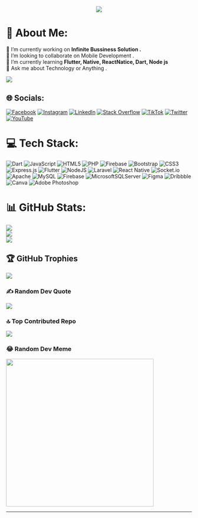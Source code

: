 <h1 align="center">
    <img src="https://readme-typing-svg.herokuapp.com/?font=Righteous&size=35&center=true&vCenter=true&width=500&height=70&duration=4000&lines=Hi+There!+👋;+I'm+BoneHein+Wai!;" />
</h1>

# 💫 About Me:
🔭 I’m currently working on  <b>Infinite Bussiness Solution .</b>  <br>👯 I’m looking to collaborate on Mobile Development .<br>🌱 I’m currently learning <b> Flutter, Native, ReactNatice, Dart, Node js</b> <br>💬 Ask me about Technology or Anything .<br>

[![](https://visitcount.itsvg.in/api?id=Boneheinwai6801&icon=5&color=6)](https://visitcount.itsvg.in)
## 

## 🌐 Socials:
[![Facebook](https://img.shields.io/badge/Facebook-%231877F2.svg?logo=Facebook&logoColor=white)](https://facebook.com/heinswaiz2001) [![Instagram](https://img.shields.io/badge/Instagram-%23E4405F.svg?logo=Instagram&logoColor=white)](https://instagram.com/bh33one_hein_wai) [![LinkedIn](https://img.shields.io/badge/LinkedIn-%230077B5.svg?logo=linkedin&logoColor=white)](https://linkedin.com/in/bone-hein-wai-569b29264) [![Stack Overflow](https://img.shields.io/badge/-Stackoverflow-FE7A16?logo=stack-overflow&logoColor=white)](https://stackoverflow.com/users/23189117) [![TikTok](https://img.shields.io/badge/TikTok-%23000000.svg?logo=TikTok&logoColor=white)](https://tiktok.com/@bhw2222) [![Twitter](https://img.shields.io/badge/Twitter-%231DA1F2.svg?logo=Twitter&logoColor=white)](https://twitter.com/BoneHeinWai2) [![YouTube](https://img.shields.io/badge/YouTube-%23FF0000.svg?logo=YouTube&logoColor=white)](https://youtube.com/channel/UCD5TyQGUVOLDXoZW_ZznqPg) 

# 💻 Tech Stack:
![Dart](https://img.shields.io/badge/dart-%230175C2.svg?style=for-the-badge&logo=dart&logoColor=white) ![JavaScript](https://img.shields.io/badge/javascript-%23323330.svg?style=for-the-badge&logo=javascript&logoColor=%23F7DF1E) ![HTML5](https://img.shields.io/badge/html5-%23E34F26.svg?style=for-the-badge&logo=html5&logoColor=white) ![PHP](https://img.shields.io/badge/php-%23777BB4.svg?style=for-the-badge&logo=php&logoColor=white) ![Firebase](https://img.shields.io/badge/firebase-%23039BE5.svg?style=for-the-badge&logo=firebase) ![Bootstrap](https://img.shields.io/badge/bootstrap-%238511FA.svg?style=for-the-badge&logo=bootstrap&logoColor=white) ![CSS3](https://img.shields.io/badge/css3-%231572B6.svg?style=for-the-badge&logo=css3&logoColor=white) ![Express.js](https://img.shields.io/badge/express.js-%23404d59.svg?style=for-the-badge&logo=express&logoColor=%2361DAFB) ![Flutter](https://img.shields.io/badge/Flutter-%2302569B.svg?style=for-the-badge&logo=Flutter&logoColor=white) ![NodeJS](https://img.shields.io/badge/node.js-6DA55F?style=for-the-badge&logo=node.js&logoColor=white) ![Laravel](https://img.shields.io/badge/laravel-%23FF2D20.svg?style=for-the-badge&logo=laravel&logoColor=white) ![React Native](https://img.shields.io/badge/react_native-%2320232a.svg?style=for-the-badge&logo=react&logoColor=%2361DAFB) ![Socket.io](https://img.shields.io/badge/Socket.io-black?style=for-the-badge&logo=socket.io&badgeColor=010101) ![Apache](https://img.shields.io/badge/apache-%23D42029.svg?style=for-the-badge&logo=apache&logoColor=white) ![MySQL](https://img.shields.io/badge/mysql-%2300000f.svg?style=for-the-badge&logo=mysql&logoColor=white) ![Firebase](https://img.shields.io/badge/Firebase-039BE5?style=for-the-badge&logo=Firebase&logoColor=white) ![MicrosoftSQLServer](https://img.shields.io/badge/Microsoft%20SQL%20Server-CC2927?style=for-the-badge&logo=microsoft%20sql%20server&logoColor=white) ![Figma](https://img.shields.io/badge/figma-%23F24E1E.svg?style=for-the-badge&logo=figma&logoColor=white) ![Dribbble](https://img.shields.io/badge/Dribbble-EA4C89?style=for-the-badge&logo=dribbble&logoColor=white) ![Canva](https://img.shields.io/badge/Canva-%2300C4CC.svg?style=for-the-badge&logo=Canva&logoColor=white) ![Adobe Photoshop](https://img.shields.io/badge/adobe%20photoshop-%2331A8FF.svg?style=for-the-badge&logo=adobe%20photoshop&logoColor=white)
# 📊 GitHub Stats:
![](https://github-readme-stats.vercel.app/api?username=Boneheinwai6801&theme=dark&hide_border=false&include_all_commits=true&count_private=false)<br/>
![](https://github-readme-streak-stats.herokuapp.com/?user=Boneheinwai6801&theme=dark&hide_border=true)<br/>
![](https://github-readme-stats.vercel.app/api/top-langs/?username=Boneheinwai6801&theme=dark&hide_border=true&include_all_commits=true&count_private=false&layout=compact)
## 🏆 GitHub Trophies
![](https://github-profile-trophy.vercel.app/?username=Boneheinwai6801&theme=radical&no-frame=false&no-bg=false&margin-w=4)

### ✍️ Random Dev Quote
![](https://quotes-github-readme.vercel.app/api?type=horizontal&theme=radical)

### 🔝 Top Contributed Repo
![](https://github-contributor-stats.vercel.app/api?username=Boneheinwai6801&limit=5&theme=dark&combine_all_yearly_contributions=true)


### 😂 Random Dev Meme
<img src='https://randommeme-five.vercel.app/' style="height: 400px;"/>

---

<!-- Proudly created with GPRM ( https://gprm.itsvg.in ) -->

